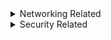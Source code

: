 
<details>
<summary>Networking Related</summary>

# Networking Related

| Acronym  | Meaning  | Scope  | More Info  |
|---|---|---|---|
| NOC   | Network Operations Center   |   |   |
|   |   |   |   |
|   |   |   |   |
|   |   |   |   |
|   |   |   |   |
|   |   |   |   |
|   |   |   |   |
|   |   |   |   |
|   |   |   |   |
|   |   |   |   |
|   |   |   |   |

</details>
<details>
<summary>Security Related</summary>

# Security Related

| Acronym  | Meaning  | Scope  | More Info  |
|---|---|---|---|
| CSPM  | Cloud Security Posture Mgmt  |   |   |
| CWPP  | Cloud Workload Protection Platform  |   |   |
| EDR  | Endpoint Detection & Response  |   |   |
| SIEM  | Multiple variants - Security Information & Event Monitoring, Mix of SIM + SEM (older)  |   |   |
| SOAR  | Security Orchestration, Automation, and Response  |   |   |
| SOC | Security Operations Center  |   |   |
|   |   |   |   |
|   |   |   |   |
|   |   |   |   |
|   |   |   |   |
|   |   |   |   |
|   |   |   |   |
|   |   |   |   |
|   |   |   |   |

</details>
